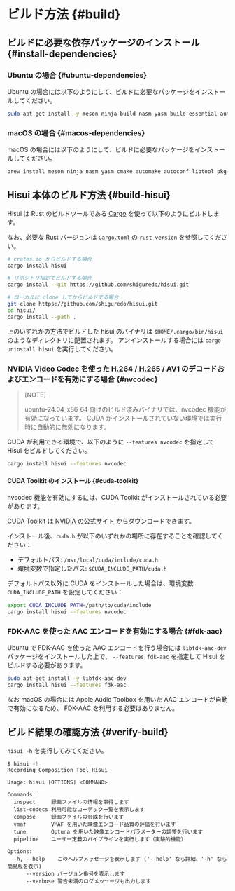# ビルド方法 {#build}

## ビルドに必要な依存パッケージのインストール {#install-dependencies}

### Ubuntu の場合 {#ubuntu-dependencies}

Ubuntu の場合には以下のようにして、ビルドに必要なパッケージをインストールしてください。

```bash
sudo apt-get install -y meson ninja-build nasm yasm build-essential autoconf automake libtool pkg-config yasm cmake clang
```

### macOS の場合 {#macos-dependencies}

macOS の場合には以下のようにして、ビルドに必要なパッケージをインストールしてください。

```bash
brew install meson ninja nasm yasm cmake automake autoconf libtool pkg-config
```

## Hisui 本体のビルド方法 {#build-hisui}

Hisui は Rust のビルドツールである [Cargo](https://doc.rust-lang.org/cargo/) を使って以下のようにビルドします。

なお、必要な Rust バージョンは [`Cargo.toml`](../Cargo.toml) の `rust-version` を参照してください。

```bash
# crates.io からビルドする場合
cargo install hisui

# リポジトリ指定でビルドする場合
cargo install --git https://github.com/shiguredo/hisui.git

# ローカルに clone してからビルドする場合
git clone https://github.com/shiguredo/hisui.git
cd hisui/
cargo install --path .
```

上のいずれかの方法でビルドした hisui のバイナリは
`$HOME/.cargo/bin/hisui` のようなディレクトリに配置されます。
アンインストールする場合には `cargo uninstall hisui` を実行してください。

### NVIDIA Video Codec を使った H.264 / H.265 / AV1 のデコードおよびエンコードを有効にする場合 {#nvcodec}

> [NOTE]
>
> ubuntu-24.04_x86_64 向けのビルド済みバイナリでは、nvcodec 機能が有効になっています。
> CUDA がインストールされていない環境では実行時に自動的に無効になります。

CUDA が利用できる環境で、以下のように `--features nvcodec` を指定して Hisui をビルドしてください。

```bash
cargo install hisui --features nvcodec
```

#### CUDA Toolkit のインストール {#cuda-toolkit}

nvcodec 機能を有効にするには、CUDA Toolkit がインストールされている必要があります。

CUDA Toolkit は [NVIDIA の公式サイト](https://developer.nvidia.com/cuda-downloads) からダウンロードできます。

インストール後、`cuda.h` が以下のいずれかの場所に存在することを確認してください：

- デフォルトパス: `/usr/local/cuda/include/cuda.h`
- 環境変数で指定したパス: `$CUDA_INCLUDE_PATH/cuda.h`

デフォルトパス以外に CUDA をインストールした場合は、環境変数 `CUDA_INCLUDE_PATH` を設定してください：

```bash
export CUDA_INCLUDE_PATH=/path/to/cuda/include
cargo install hisui --features nvcodec
```

### FDK-AAC を使った AAC エンコードを有効にする場合 {#fdk-aac}

Ubuntu で FDK-AAC を使った AAC エンコードを行う場合には `libfdk-aac-dev` パッケージをインストールした上で、
`--features fdk-aac` を指定して Hisui をビルドする必要があります。

```bash
sudo apt-get install -y libfdk-aac-dev
cargo install hisui --features fdk-aac
```

なお macOS の場合には Apple Audio Toolbox を用いた AAC エンコードが自動で有効になるため、 FDK-AAC を利用する必要はありません。

## ビルド結果の確認方法 {#verify-build}

`hisui -h` を実行してみてください。

```console
$ hisui -h
Recording Composition Tool Hisui

Usage: hisui [OPTIONS] <COMMAND>

Commands:
  inspect     録画ファイルの情報を取得します
  list-codecs 利用可能なコーデック一覧を表示します
  compose     録画ファイルの合成を行います
  vmaf        VMAF を用いた映像エンコード品質の評価を行います
  tune        Optuna を用いた映像エンコードパラメーターの調整を行います
  pipeline    ユーザー定義のパイプラインを実行します（実験的機能）

Options:
  -h, --help    このヘルプメッセージを表示します ('--help' なら詳細、'-h' なら簡易版を表示)
      --version バージョン番号を表示します
      --verbose 警告未満のログメッセージも出力します
```
